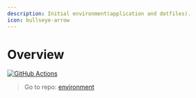 ```yaml
---
description: Initial environment(application and dotfiles).
icon: bullseye-arrow
---
```


# Overview

[![GitHub Actions](https://img.shields.io/github/actions/workflow/status/yakir3/environment/make-test.yml?label=make-test&logo=github&logoColor=white)](https://github.com/yakir3/environment/actions/workflows/make-test.yml)

> Go to repo: [environment](https://github.com/yakir3/environment.git)
